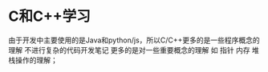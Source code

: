 # C和C++学习

 由于开发中主要使用的是Java和python/js，所以C/C++更多的是一些程序概念的理解
 不进行复杂的代码开发笔记 更多的是对一些重要概念的理解 如 指针 内存 堆栈操作的理解；